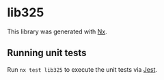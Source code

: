 # lib325

This library was generated with [Nx](https://nx.dev).

## Running unit tests

Run `nx test lib325` to execute the unit tests via [Jest](https://jestjs.io).
